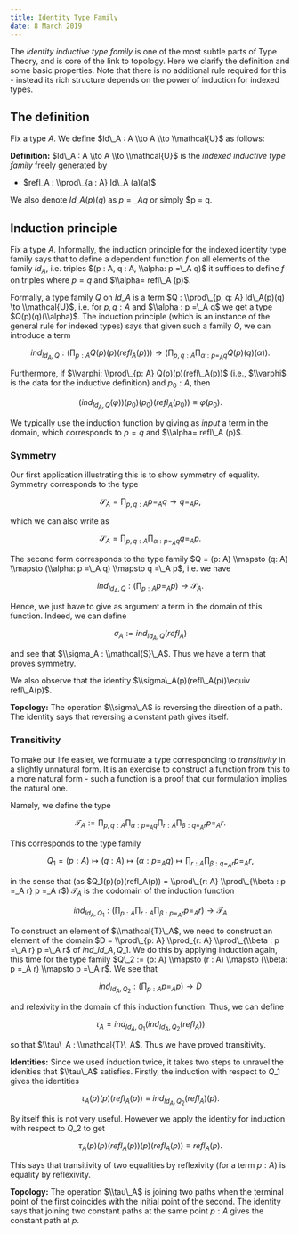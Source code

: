 ```yaml
---
title: Identity Type Family
date: 8 March 2019
---
```


The _identity inductive type family_ is one of the most subtle parts of Type Theory, and is core of the link to topology. Here we clarify the definition and some basic properties. Note that there is no additional rule required for this - instead its rich structure depends on the power of induction for indexed types.

## The definition

Fix a type $A$. We define $Id\_A : A \\to A \\to \\mathcal{U}$ as follows:

__Definition:__ $Id\_A : A \\to A \\to \\mathcal{U}$ is the _indexed inductive type family_ freely generated by

* $refl_A : \\prod\_{a : A} Id\_A (a)(a)$

We also denote $Id\_A(p)(q)$ as $p =\_A q$ or simply $p = q.

## Induction principle

Fix a type $A$. Informally, the induction principle for the indexed identity type family says that to define a dependent function $f$ on all elements of the family $Id_A$, i.e. triples $(p : A, q : A, \\alpha: p =\_A q)$ it suffices to define $f$ on triples where $p=q$ and $\\alpha= refl\_A (p)$.

Formally, a type family $Q$ on $Id\_A$ is a term $Q : \\prod\_{p, q: A} Id\_A(p)(q) \to \\mathcal{U}$, i.e. for $p, q: A$ and $\\alpha : p =\_A q$ we get a type $Q(p)(q)(\\alpha)$.
The induction principle (which is an instance of the general rule for indexed types) says that given such a family $Q$, we can introduce a term

$$ind_{Id_A, Q}: (\prod_{p: A} Q(p)(p)(refl_A(p)))  \to (\prod_{p, q: A}\prod_{\alpha: p =_A q} Q(p)(q)(\alpha)).$$

Furthermore, if $\\varphi: \\prod\_{p: A} Q(p)(p)(refl\_A(p))$ (i.e., $\\varphi$ is the data for the inductive definition) and $p_0: A$, then

$$(ind_{Id_A, Q}(\varphi))(p_0)(p_0)(refl_A(p_0)) \equiv \varphi(p_0).$$

We typically use the induction function by giving as _input_ a term in the domain, which corresponds to $p=q$ and $\\alpha= refl\_A (p)$.

### Symmetry

Our first application illustrating this is to show symmetry of equality. Symmetry corresponds to the type

$$\mathcal{S}_A = \prod_{p, q: A} p =_A q \to q =_A p,$$

which we can also write as

$$\mathcal{S}_A = \prod_{p, q: A} \prod_{\alpha: p =_A q}  q =_A p.$$

The second form corresponds to the type family $Q = (p: A) \\mapsto (q: A) \\mapsto (\\alpha: p =\_A q) \\mapsto q =\_A p$, i.e. we have

$$ind_{Id_A, Q} : (\prod_{p: A} p =_A p) \to \mathcal{S}_A.$$

Hence, we just have to give as argument a term in the domain of this function. Indeed, we can define

$$\sigma_A  := ind_{Id_A, Q}(refl_A) $$

and see that $\\sigma_A : \\mathcal{S}\_A$. Thus we have a term that proves symmetry.

We also observe that the identity $\\sigma\_A(p)(refl\_A(p))\equiv refl\_A(p)$.

__Topology:__ The operation $\\sigma\_A$ is reversing the direction of a path. The identity says that reversing a constant path gives itself.

### Transitivity

To make our life easier, we formulate a type corresponding to _transitivity_ in a slightly unnatural form. It is an exercise to construct a function from this to a more natural form - such a function is a proof that our formulation implies the natural one.

Namely, we define the type

$$\mathcal{T}_A := \prod_{p, q: A}\prod_{\alpha : p =_A q} \prod_{r: A} \prod_{\beta : q =_A r} p =_A r. $$

This corresponds to the type family

$$Q_1 = (p: A) \mapsto (q: A) \mapsto (\alpha: p =_A q) \mapsto \prod_{r: A} \prod_{\beta : q =_A r} p =_A r,$$

in the sense that (as $Q_1(p)(p)(refl_A(p)) = \\prod\_{r: A} \\prod\_{\\beta : p =_A r} p =_A r$) $\mathcal{T}_A$ is the codomain of the induction function

$$ind_{Id_A, Q_1} : (\prod_{p: A} \prod_{r: A} \prod_{\beta : p =_A r} p =_A r) \to \mathcal{T}_A$$

To construct an element of $\\mathcal{T}\_A$, we need to construct an element of the domain $D = \\prod\_{p: A} \\prod_{r: A} \\prod\_{\\beta : p =\_A r} p =\_A r$ of $ind\_{Id\_A, Q\_1}$. We do this by applying induction again, this time for the type family  $Q\_2 := (p: A) \\mapsto (r : A) \\mapsto (\\beta: p =_A r) \\mapsto p =\_A r$. We see that

$$ind_{Id_A, Q_2}: (\prod_{p: A} p =_A p) \to D$$

and relexivity in the domain of this induction function. Thus, we can define

$$\tau_A = ind_{Id_A, Q_1}(ind_{Id_A, Q_2}(refl_A))$$

so that $\\tau\_A : \\mathcal{T}\_A$. Thus we have proved transitivity.

__Identities:__ Since we used induction twice, it takes two steps to unravel the idenities that $\\tau\_A$ satisfies. Firstly, the induction with respect to $Q\_1$ gives the identities

$$\tau_A(p)(p)(refl_A(p)) \equiv ind_{Id_A, Q_2}(refl_A)(p).$$

 By itself this is not very useful. However we apply the identity for induction with respect to $Q\_2$ to get

 $$\tau_A(p)(p)(refl_A(p))(p)(refl_A(p)) \equiv refl_A(p).$$

This says that transitivity of two equalities by reflexivity (for a term $p: A$) is equality by reflexivity.

__Topology:__ The operation $\\tau\_A$ is joining two paths when the terminal point of the first coincides with the initial point of the second. The identity says that joining two constant paths at the same point $p : A$ gives the constant path at $p$.
